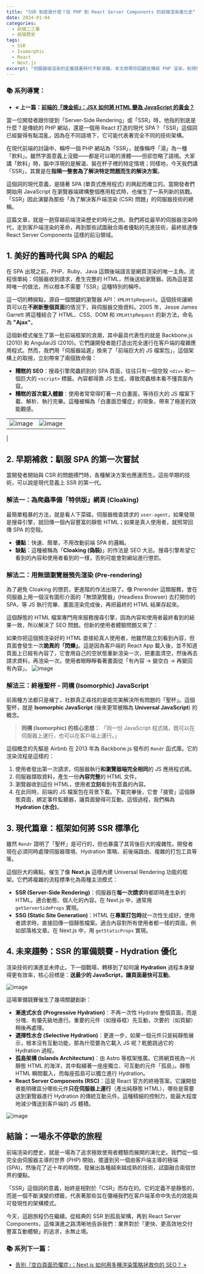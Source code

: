 ```yaml
---
title: "SSR 到底是什麼？從 PHP 到 React Server Components 的前端渲染進化史"
date: 2024-01-04
categories:
  - 前端二三事
  - 前端歷史
tags:
  - SSR
  - Isomorphic
  - React
  - Next.js
excerpt: "伺服器端渲染的定義隨著時代不斷演變。本文將帶你回顧從傳統 PHP 渲染，到現代 React Server Components 的前端渲染技術發展歷程。"
---
```

### **📚 系列導覽：**

* **&laquo; 上一篇：[前端的『煉金術』：JSX 如何將 HTML 變為 JavaScript 的黃金？](/2024/01/01/frontend-alchemy-react/)**


當一位開發者跟你提到「Server-Side Rendering」或「SSR」時，他指的到底是什麼？是傳統的 PHP 網站，還是一個用 React 打造的現代 SPA？「SSR」這個詞已經變得有點混亂，因為在不同語境下，它可能代表著完全不同的技術架構。

在現代前端的討論中，稱呼一個 PHP 網站為「SSR」，就像稱呼「湯」為一種「飲料」。雖然字面意義上沒錯——都是可以喝的液體——但卻忽略了語境。大家講「飲料」時，腦中浮現的是解渴、裝在杯子裡的特定情境；同樣地，今天我們講「SSR」，其實是在**指稱一整套為了解決特定問題而生的解決方案**。

這個詞的現代意義，是隨著 SPA (單頁式應用程式) 的興起而確立的。當開發者們開始用 JavaScript 在瀏覽器端建構整個應用程式時，也催生了一系列新的挑戰。「SSR」因此演變為那些「為了解決客戶端渲染 (CSR) 問題」的伺服器技術的總稱。

這篇文章，就是一趟穿越前端渲染歷史的時光之旅。我們將從最早的伺服器渲染時代，走到客戶端渲染的革命，再到那些試圖融合兩者優點的先進技術，最終抵達像 React Server Components 這樣的前沿領域。

## 1. 美好的舊時代與 SPA 的崛起

在 SPA 出現之前，PHP、Ruby、Java 這類後端語言是網頁渲染的唯一主角。流程很單純：伺服器收到請求，產生完整的 HTML，然後送給瀏覽器。因為這是當時唯一的做法，所以根本不需要「SSR」這種特別的稱呼。


這一切的轉捩點，源自一個關鍵的瀏覽器 API：`XMLHttpRequest`。這個技術讓網頁可以在**不刷新整個頁面**的情況下，與伺服器交換資料。2005 年，Jesse James Garrett 將這種結合了 HTML、CSS、DOM 和 `XMLHttpRequest` 的新方法，命名為 **"Ajax"**。

這個新模式催生了第一批前端框架的浪潮，其中最具代表性的就是 Backbone.js (2010) 和 AngularJS (2010)。它們讓開發者能打造出完全運行在客戶端的複雜應用程式。然而，我們用「伺服器延遲」換來了「前端巨大的 JS 檔案包」，這個架構上的取捨，立刻帶來了兩個致命傷：

* **糟糕的 SEO**：搜尋引擎爬蟲抓到的 SPA 頁面，往往只有一個空殼 `<div>` 和一個巨大的 `<script>` 標籤。內容都得靠 JS 生成，導致爬蟲根本看不懂頁面內容。
* **糟糕的首次載入體驗**：使用者常常得盯著一片白畫面，等待巨大的 JS 檔案下載、解析、執行完畢。這種被稱為「白畫面恐懼症」的現象，帶來了極差的效能觀感。 

|  | | 
| -------- | -------- |
| ![image](https://hackmd.io/_uploads/SJykvC36ll.png)| ![image](https://hackmd.io/_uploads/Hyew7v02pxl.png)
 |

## 2. 早期補救：馴服 SPA 的第一次嘗試

當開發者開始與 CSR 的問題搏鬥時，各種解決方案也應運而生。這些早期的技術，可以說是現代意義上 SSR 的第一代。

### 解法一：為爬蟲準備「特供版」網頁 (Cloaking)

最簡單粗暴的方法，就是看人下菜碟。伺服器檢查請求的 `user-agent`，如果發現是搜尋引擎，就回傳一個內容豐富的靜態 HTML；如果是真人使用者，就照常回傳 SPA 的空殼。

* **優點**：快速、簡單，不用改動前端 SPA 的邏輯。
* **缺點**：這種被稱為「**Cloaking (偽裝)**」的作法是 SEO 大忌。搜尋引擎希望它看到的內容和使用者看到的一樣，否則可能會對網站進行懲罰。

### 解法二：用無頭瀏覽器預先渲染 (Pre-rendering)

為了避免 Cloaking 的懲罰，更進階的作法出現了。像 Prerender 這類服務，會在伺服器上用一個沒有圖形介面的「無頭瀏覽器」(Headless Browser) 去打開你的 SPA，等 JS 執行完畢、畫面渲染完成後，再把最終的 HTML 結果存起來。

這個靜態的 HTML 檔案專門用來服務搜尋引擎，因為內容和使用者最終看到的結果一致，所以解決了 SEO 問題。但新的使用者體驗問題又來了：

如果你把這個預渲染好的 HTML 直接給真人使用者，他雖然能立刻看到內容，但頁面會發生一次**詭異的「閃爍」**。這是因為客戶端的 React App 載入後，並不知道頁面上已經有內容了，它會用自己的空狀態重新渲染一次，把畫面清空，然後再去請求資料，再渲染一次。使用者眼睜睜看著畫面從「有內容 -> 變空白 -> 再變回有內容」。
![image](https://hackmd.io/_uploads/S1JWMR2axg.png)


### 解法三：終極聖杯 - 同構 (Isomorphic) JavaScript

前兩種方法都只是補丁，社群真正尋找的是能完美解決所有問題的「聖杯」。這個聖杯，就是 **Isomorphic JavaScript** (後來更常被稱為 **Universal JavaScript**) 的概念。

> **同構 (Isomorphic) 的核心思想：**
> 「同一份 JavaScript 程式碼，既可以在伺服器上運行，也可以在客戶端上運行。」

這個概念的先驅是 Airbnb 在 2013 年為 Backbone.js 發布的 `Rendr` 函式庫。它的渲染流程是這樣的：

1.  使用者發出第一次請求，伺服器執行**和瀏覽器端完全相同**的 JS 應用程式碼。
2.  伺服器擷取資料，產生一份**內容完整**的 HTML 文件。
3.  瀏覽器收到這份 HTML，使用者**立刻**看到有意義的內容。
4.  在此同時，前端的 JS 檔案包在背景下載。下載完畢後，它會「接管」這個靜態頁面，綁定事件監聽器，讓頁面變得可互動。這個過程，我們稱為 **Hydration (水合)**。

## 3. 現代篇章：框架如何將 SSR 標準化

雖然 `Rendr` 證明了「聖杯」是可行的，但也暴露了其背後巨大的複雜性。開發者現在必須同時處理伺服器環境、Hydration 策略、前後端路由、複雜的打包工具等等。

這個巨大的痛點，催生了像 **Next.js** 這樣內建 Universal Rendering 功能的框架。它們將複雜的流程標準化為兩種主流模式：

* **SSR (Server-Side Rendering)**：伺服器在**每一次請求**時都即時產生新的 HTML。適合動態、個人化的內容。在 Next.js 中，通常用 `getServerSideProps` 實現。
* **SSG (Static Site Generation)**：HTML 在**專案打包時**就一次性生成好。使用者請求時，直接回傳一個靜態檔案。適合內容對所有使用者都一樣的頁面，例如部落格文章。在 Next.js 中，用 `getStaticProps` 實現。

## 4. 未來趨勢：SSR 的軍備競賽 - Hydration 優化

渲染技術的演進並未停止。下一個戰場，轉移到了如何讓 **Hydration** 過程本身變得更有效率，核心目標是：**送最少的 JavaScript，讓頁面最快可互動**。

![image](https://hackmd.io/_uploads/Skh7GA36ge.png)


這場軍備競賽催生了幾項關鍵創新：

* **漸進式水合 (Progressive Hydration)**：不再一次性 Hydrate 整個頁面，而是分塊、有優先級地進行。重要的元件（如搜尋框）先互動，次要的（如頁腳）稍後再處理。
* **選擇性水合 (Selective Hydration)**：更進一步，如果一個元件只是純靜態展示，根本沒有互動功能，那為什麼要為它載入 JS 呢？乾脆跳過它的 Hydration 過程。
* **孤島架構 (Islands Architecture)**：由 Astro 等框架推廣。它將網頁視為一片靜態 HTML 的海洋，其中點綴著一座座獨立、可互動的元件「孤島」。靜態 HTML 瞬間載入，而每座孤島可以獨立進行 Hydration。
* **React Server Components (RSC)**：這是 React 官方的終極答案。它讓開發者能明確區分哪些元件**只在伺服器上運行**（產出純靜態 HTML），哪些是需要送到瀏覽器進行 Hydration 的傳統互動元件。這種精細的控制力，能最大程度地減少傳送到客戶端的 JS 體積。

![image](https://hackmd.io/_uploads/HJlHzRhpex.png)


## 結論：一場永不停歇的旅程

前端渲染的歷史，就是一場為了追求極致使用者體驗而展開的演化史。我們從一個完全由伺服器主導的世界 (PHP) 開始，擺盪到另一個由客戶端主導的極端 (SPA)，然後花了近十年的時間，發展出各種越來越成熟的技術，試圖融合兩個世界的優點。

「SSR」這個詞的意義，始終是相對於「CSR」而存在的。它的定義不是靜態的，而是一個不斷演變的標籤，代表著那些旨在彌補我們在客戶端革命中失去的效能與可發現性的架構模式。

今天，這趟旅程仍在繼續。從經典的 SSR 到孤島架構，再到 React Server Components，這條演進之路清晰地告訴我們：業界對於「更快、更高效地交付豐富互動體驗」的追求，永無止境。



### **📚 系列下一篇：**

* [告別『空白頁面恐懼症』：Next.js 如何用多種渲染策略拯救你的 SEO？ &raquo;](/2024/01/03/nextjs-rendering-strategies/)